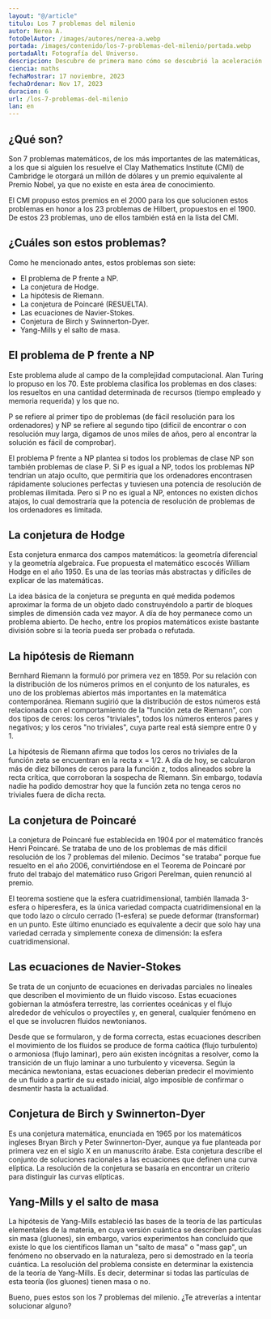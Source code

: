 ```yaml
---
layout: "@/article"
titulo: Los 7 problemas del milenio
autor: Nerea A.
fotoDelAutor: /images/autores/nerea-a.webp
portada: /images/contenido/los-7-problemas-del-milenio/portada.webp
portadaAlt: Fotografía del Universo.
descripcion: Descubre de primera mano cómo se descubrió la aceleración del Universo.
ciencia: maths
fechaMostrar: 17 noviembre, 2023
fechaOrdenar: Nov 17, 2023
duracion: 6 
url: /los-7-problemas-del-milenio
lan: en
---
```


## ¿Qué son?

Son 7 problemas matemáticos, de los más importantes de las matemáticas, a los que si alguien los resuelve el Clay Mathematics Institute (CMI) de Cambridge le otorgará un millón de dólares y un premio equivalente al Premio Nobel, ya que no existe en esta área de conocimiento.

El CMI propuso estos premios en el 2000 para los que solucionen estos problemas en honor a los 23 problemas de Hilbert, propuestos en el 1900. De estos 23 problemas, uno de ellos también está en la lista del CMI.

## ¿Cuáles son estos problemas?

Como he mencionado antes, estos problemas son siete:

- El problema de P frente a NP.
- La conjetura de Hodge.
- La hipótesis de Riemann.
- La conjetura de Poincaré (RESUELTA).
- Las ecuaciones de Navier-Stokes.
- Conjetura de Birch y Swinnerton-Dyer.
- Yang-Mills y el salto de masa.

## El problema de P frente a NP

Este problema alude al campo de la complejidad computacional. Alan Turing lo propuso en los 70. Este problema clasifica los problemas en dos clases: los resueltos en una cantidad determinada de recursos (tiempo empleado y memoria requerida) y los que no.

P se refiere al primer tipo de problemas (de fácil resolución para los ordenadores) y NP se refiere al segundo tipo (difícil de encontrar o con resolución muy larga, digamos de unos miles de años, pero al encontrar la solución es fácil de comprobar).

El problema P frente a NP plantea si todos los problemas de clase NP son también problemas de clase P. Si P es igual a NP, todos los problemas NP tendrían un atajo oculto, que permitiría que los ordenadores encontrasen rápidamente soluciones perfectas y tuviesen una potencia de resolución de problemas ilimitada. Pero si P no es igual a NP, entonces no existen dichos atajos, lo cual demostraría que la potencia de resolución de problemas de los ordenadores es limitada.

## La conjetura de Hodge

Esta conjetura enmarca dos campos matemáticos: la geometría diferencial y la geometría algebraica. Fue propuesta el matemático escocés William Hodge en el año 1950. Es una de las teorías más abstractas y difíciles de explicar de las matemáticas.

La idea básica de la conjetura se pregunta en qué medida podemos aproximar la forma de un objeto dado construyéndolo a partir de bloques simples de dimensión cada vez mayor. A día de hoy permanece como un problema abierto. De hecho, entre los propios matemáticos existe bastante división sobre si la teoría pueda ser probada o refutada.

## La hipótesis de Riemann

Bernhard Riemann la formuló por primera vez en 1859. Por su relación con la distribución de los números primos en el conjunto de los naturales, es uno de los problemas abiertos más importantes en la matemática contemporánea. Riemann sugirió que la distribución de estos números está relacionada con el comportamiento de la "función zeta de Riemann", con dos tipos de ceros: los ceros "triviales", todos los números enteros pares y negativos; y los ceros "no triviales", cuya parte real está siempre entre 0 y 1.

La hipótesis de Riemann afirma que todos los ceros no triviales de la función zeta se encuentran en la recta x = 1/2. A día de hoy, se calcularon más de diez billones de ceros para la función z, todos alineados sobre la recta crítica, que corroboran la sospecha de Riemann. Sin embargo, todavía nadie ha podido demostrar hoy que la función zeta no tenga ceros no triviales fuera de dicha recta.

## La conjetura de Poincaré

La conjetura de Poincaré fue establecida en 1904 por el matemático francés Henri Poincaré. Se trataba de uno de los problemas de más difícil resolución de los 7 problemas del milenio. Decimos "se trataba" porque fue resuelto en el año 2006, convirtiéndose en el Teorema de Poincaré por fruto del trabajo del matemático ruso Grigori Perelman, quien renunció al premio.

El teorema sostiene que la esfera cuatridimensional, también llamada 3-esfera o hiperesfera, es la única variedad compacta cuatridimensional en la que todo lazo o círculo cerrado (1-esfera) se puede deformar (transformar) en un punto. Este último enunciado es equivalente a decir que solo hay una variedad cerrada y simplemente conexa de dimensión: la esfera cuatridimensional.

## Las ecuaciones de Navier-Stokes

Se trata de un conjunto de ecuaciones en derivadas parciales no lineales que describen el movimiento de un fluido viscoso. Estas ecuaciones gobiernan la atmósfera terrestre, las corrientes oceánicas y el flujo alrededor de vehículos o proyectiles y, en general, cualquier fenómeno en el que se involucren fluidos newtonianos.

Desde que se formularon, y de forma correcta, estas ecuaciones describen el movimiento de los fluidos se produce de forma caótica (flujo turbulento) o armoniosa (flujo laminar), pero aún existen incógnitas a resolver, como la transición de un flujo laminar a uno turbulento y viceversa. Según la mecánica newtoniana, estas ecuaciones deberían predecir el movimiento de un fluido a partir de su estado inicial, algo imposible de confirmar o desmentir hasta la actualidad.

## Conjetura de Birch y Swinnerton-Dyer

Es una conjetura matemática, enunciada en 1965 por los matemáticos ingleses Bryan Birch y Peter Swinnerton-Dyer, aunque ya fue planteada por primera vez en el siglo X en un manuscrito árabe. Esta conjetura describe el conjunto de soluciones racionales a las ecuaciones que definen una curva elíptica. La resolución de la conjetura se basaría en encontrar un criterio para distinguir las curvas elípticas.

## Yang-Mills y el salto de masa

La hipótesis de Yang-Mills estableció las bases de la teoría de las partículas elementales de la materia, en cuya versión cuántica se describen partículas sin masa (gluones), sin embargo, varios experimentos han concluido que existe lo que los científicos llaman un "salto de masa" o "mass gap", un fenómeno no observado en la naturaleza, pero si demostrado en la teoría cuántica. La resolución del problema consiste en determinar la existencia de la teoría de Yang-Mills. Es decir, determinar si todas las partículas de esta teoría (los gluones) tienen masa o no.

Bueno, pues estos son los 7 problemas del milenio. ¿Te atreverías a intentar solucionar alguno?
